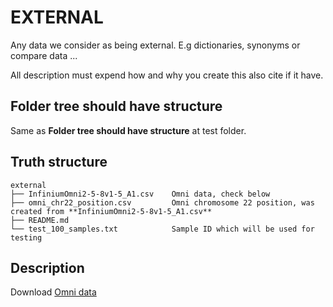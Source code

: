# EXTERNAL

Any data we consider as being external. E.g dictionaries, synonyms or compare data ...

All description must expend how and why you create this also cite if it have.

## Folder tree should have structure

Same as **Folder tree should have structure** at test folder.

## Truth structure

```tree
external
├── InfiniumOmni2-5-8v1-5_A1.csv    Omni data, check below
├── omni_chr22_position.csv         Omni chromosome 22 position, was created from **InfiniumOmni2-5-8v1-5_A1.csv**
├── README.md
└── test_100_samples.txt            Sample ID which will be used for testing
```

## Description

Download [Omni data](https://webdata.illumina.com/downloads/productfiles/humanomni25/v1-5/infinium-omni2-5-8v1-5-a1-manifest-file-csv.zip)
